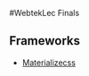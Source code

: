 #WebtekLec Finals

<h2>Frameworks</h2>
<ul>
<li><a href ="http://materializecss.com/">Materializecss</a></li>
</ul>
